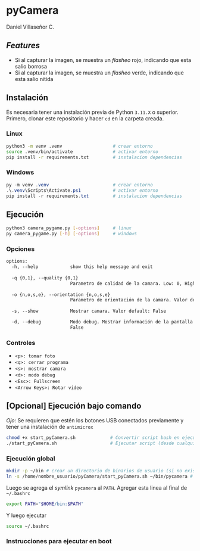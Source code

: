 # pyCamera

Daniel Villaseñor C.

## _Features_

- Si al capturar la imagen, se muestra un _flasheo_ rojo, indicando que esta salio borrosa
- Si al capturar la imagen, se muestra un _flasheo_ verde, indicando que esta salio nitída

## Instalación

Es necesaria tener una instalación previa de Python `3.11.X` o superior.
Primero, clonar este repositorio y hacer `cd` en la carpeta creada.

### Linux

```bash
python3 -m venv .venv                   # crear entorno
source .venv/bin/activate               # activar entorno
pip install -r requirements.txt         # instalacion dependencias
```

### Windows

```powershell
py -m venv .venv                        # crear entorno
.\.venv\Scripts\Activate.ps1            # activar entorno
pip install -r requirements.txt         # instalacion dependencias
```

## Ejecución

```bash
python3 camera_pygame.py [-options]     # linux
py camera_pygame.py [-h] [-options]     # windows
```

### Opciones

```txt
options:
  -h, --help            show this help message and exit
  
  -q {0,1}, --quality {0,1}
                        Parametro de calidad de la camara. Low: 0, High: 1. Valor default: 0
  
  -o {n,o,s,e}, --orientation {n,o,s,e}
                        Parametro de orientación de la camara. Valor default: n (norte)   
  
  -s, --show            Mostrar camara. Valor default: False

  -d, --debug           Modo debug. Mostrar información de la pantalla (controles y variables). Valor default:
                        False
```

### Controles

- `<p>: tomar foto`
- `<q>: cerrar programa`
- `<s>: mostrar camara`
- `<d>: modo debug`
- `<Esc>: Fullscreen`
- `<Arrow Keys>: Rotar video`

## [Opcional] Ejecución bajo comando

*Ojo*: Se requieren que estén los botones USB conectados previamente y tener una instalación de `antimicrox`

```bash
chmod +x start_pyCamera.sh             # Convertir script bash en ejecutable
./start_pyCamera.sh                    # Ejecutar script (desde cualquier lugar)
```

### Ejecución global

```bash
mkdir -p ~/bin # crear un directorio de binarios de usuario (si no existe)
ln -s /home/nombre_usuario/pyCamera/start_pyCamera.sh ~/bin/pycamera # crear un symlink al ejecutable original
```

Luego se agrega el _symlink_ `pycamera` al `PATH`. Agregar esta linea al final de `~/.bashrc`
```bash
export PATH="$HOME/bin:$PATH"
```

Y luego ejecutar
```bash
source ~/.bashrc
```

### Instrucciones para ejecutar en boot